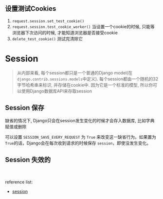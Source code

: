 ## 设置测试Cookies
1. `request.session.set_test_cookie()`
2. `request.session.test_cookie_worker()`
当设置一个cookie的时候, 只能等浏览器下次访问的时候, 才能知道浏览器是否接受cookie
3. `delete_test_cookie()`
测试完清除它

# Session
> 从内部来看, 每个session都只是一个普通的Django model(在`django.contrib.sessions.models`中定义). 每个session都由一个随机的32字节哈希串来标识, 并存储在cookie中. 因为它是一个标准的模型, 所以你可以使用Django数据库API来存取session

## Session 保存
缺省的情况下, Django只会在session发生变化的时候才会存入数据库, 比如字典赋值或删除

可以设置 `SESSION_SAVE_EVERY_REQUEST` 为 `True` 来改变这一缺省行为。如果置为`True`的话，Django会在每次收到请求的时候保存 `session`，即使没发生变化。

## Session 失效的

<br/><br/>reference list:
- [session](http://www.fenby.com/courses/sections/djangode-session-kuang-jia/)
